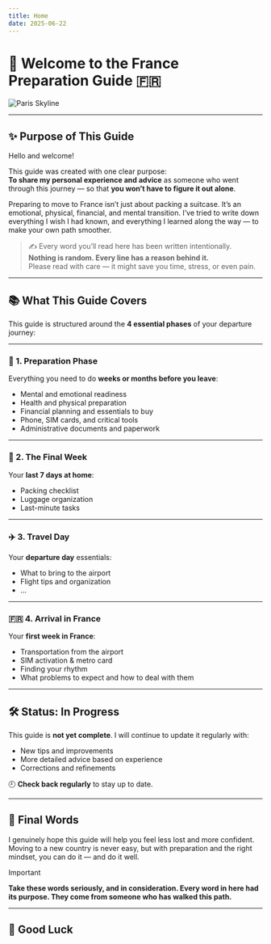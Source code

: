 ```yaml
---
title: Home
date: 2025-06-22
---
```


# 🛫 Welcome to the France Preparation Guide 🇫🇷

![Paris Skyline](https://images.unsplash.com/photo-1502602898657-3e91760cbb34?auto=format&fit=crop&w=1200&q=80)

---

## ✨ Purpose of This Guide

Hello and welcome!

This guide was created with one clear purpose:  
**To share my personal experience and advice** as someone who went through this journey — so that **you won’t have to figure it out alone**.

Preparing to move to France isn’t just about packing a suitcase. It’s an emotional, physical, financial, and mental transition. I’ve tried to write down everything I wish I had known, and everything I learned along the way — to make your own path smoother.

> ✍️ Every word you’ll read here has been written intentionally.  
> **Nothing is random. Every line has a reason behind it.**  
> Please read with care — it might save you time, stress, or even pain.

---

## 📚 What This Guide Covers

This guide is structured around the **4 essential phases** of your departure journey:

---

### 🧭 1. Preparation Phase  

Everything you need to do **weeks or months before you leave**:
- Mental and emotional readiness  
- Health and physical preparation  
- Financial planning and essentials to buy  
- Phone, SIM cards, and critical tools  
- Administrative documents and paperwork

---

### 📆 2. The Final Week  

Your **last 7 days at home**:
- Packing checklist  
- Luggage organization  
- Last-minute tasks

---

### ✈️ 3. Travel Day  

Your **departure day** essentials:
- What to bring to the airport  
- Flight tips and organization  
- ...

---

### 🇫🇷 4. Arrival in France  

Your **first week in France**:
- Transportation from the airport  
- SIM activation & metro card  
- Finding your rhythm  
- What problems to expect and how to deal with them

---

## 🛠️ Status: In Progress

This guide is **not yet complete**. I will continue to update it regularly with:
- New tips and improvements
- More detailed advice based on experience
- Corrections and refinements

🕘 **Check back regularly** to stay up to date.

---

## 🙏 Final Words

I genuinely hope this guide will help you feel less lost and more confident.  
Moving to a new country is never easy, but with preparation and the right mindset, you can do it — and do it well.

> [!IMPORTANT] 
> **Take these words seriously, and in consideration. Every word in here had its purpose. They come from someone who has walked this path.**

---

## 💌 Good Luck
